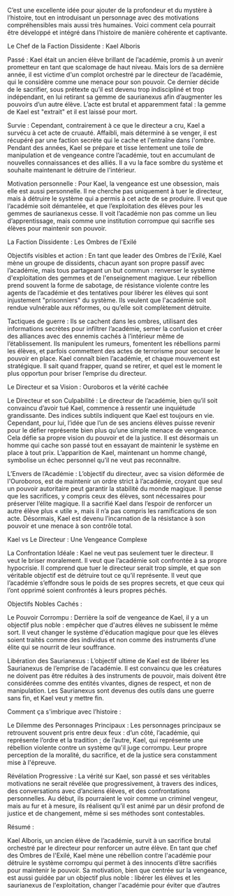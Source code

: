 C’est une excellente idée pour ajouter de la profondeur et du mystère à l’histoire, tout en introduisant un personnage avec des motivations compréhensibles mais aussi très humaines. Voici comment cela pourrait être développé et intégré dans l’histoire de manière cohérente et captivante.

Le Chef de la Faction Dissidente : Kael Alboris

Passé : Kael était un ancien élève brillant de l’académie, promis à un avenir prometteur en tant que scalomage de haut niveau. Mais lors de sa dernière année, il est victime d'un complot orchestré par le directeur de l’académie, qui le considère comme une menace pour son pouvoir. Ce dernier décide de le sacrifier, sous prétexte qu’il est devenu trop indiscipliné et trop indépendant, en lui retirant sa gemme de saurianexus afin d’augmenter les pouvoirs d’un autre élève. L’acte est brutal et apparemment fatal : la gemme de Kael est "extrait" et il est laissé pour mort.

Survie : Cependant, contrairement à ce que le directeur a cru, Kael a survécu à cet acte de cruauté. Affaibli, mais déterminé à se venger, il est récupéré par une faction secrète qui le cache et l'entraîne dans l'ombre. Pendant des années, Kael se prépare et tisse lentement une toile de manipulation et de vengeance contre l’académie, tout en accumulant de nouvelles connaissances et des alliés. Il a vu la face sombre du système et souhaite maintenant le détruire de l'intérieur.

Motivation personnelle : Pour Kael, la vengeance est une obsession, mais elle est aussi personnelle. Il ne cherche pas uniquement à tuer le directeur, mais à détruire le système qui a permis à cet acte de se produire. Il veut que l’académie soit démantelée, et que l’exploitation des élèves pour les gemmes de saurianexus cesse. Il voit l’académie non pas comme un lieu d’apprentissage, mais comme une institution corrompue qui sacrifie ses élèves pour maintenir son pouvoir.


La Faction Dissidente : Les Ombres de l'Exilé

Objectifs visibles et action : En tant que leader des Ombres de l'Exilé, Kael mène un groupe de dissidents, chacun ayant son propre passif avec l’académie, mais tous partageant un but commun : renverser le système d'exploitation des gemmes et de l'enseignement magique. Leur rébellion prend souvent la forme de sabotage, de résistance violente contre les agents de l’académie et des tentatives pour libérer les élèves qui sont injustement "prisonniers" du système. Ils veulent que l'académie soit rendue vulnérable aux réformes, ou qu’elle soit complètement détruite.

Tactiques de guerre : Ils se cachent dans les ombres, utilisant des informations secrètes pour infiltrer l’académie, semer la confusion et créer des alliances avec des ennemis cachés à l’intérieur même de l’établissement. Ils manipulent les rumeurs, fomentent les rébellions parmi les élèves, et parfois commettent des actes de terrorisme pour secouer le pouvoir en place. Kael connaît bien l’académie, et chaque mouvement est stratégique. Il sait quand frapper, quand se retirer, et quel est le moment le plus opportun pour briser l’emprise du directeur.


Le Directeur et sa Vision : Ouroboros et la vérité cachée

Le Directeur et son Culpabilité : Le directeur de l’académie, bien qu’il soit convaincu d’avoir tué Kael, commence à ressentir une inquiétude grandissante. Des indices subtils indiquent que Kael est toujours en vie. Cependant, pour lui, l’idée que l’un de ses anciens élèves puisse revenir pour le défier représente bien plus qu’une simple menace de vengeance. Cela défie sa propre vision du pouvoir et de la justice. Il est désormais un homme qui cache son passé tout en essayant de maintenir le système en place à tout prix. L’apparition de Kael, maintenant un homme changé, symbolise un échec personnel qu’il ne veut pas reconnaître.

L’Envers de l’Académie : L’objectif du directeur, avec sa vision déformée de l'Ouroboros, est de maintenir un ordre strict à l’académie, croyant que seul un pouvoir autoritaire peut garantir la stabilité du monde magique. Il pense que les sacrifices, y compris ceux des élèves, sont nécessaires pour préserver l’élite magique. Il a sacrifié Kael dans l’espoir de renforcer un autre élève plus « utile », mais il n’a pas compris les ramifications de son acte. Désormais, Kael est devenu l’incarnation de la résistance à son pouvoir et une menace à son contrôle total.


Kael vs Le Directeur : Une Vengeance Complexe

La Confrontation Idéale : Kael ne veut pas seulement tuer le directeur. Il veut le briser moralement. Il veut que l’académie soit confrontée à sa propre hypocrisie. Il comprend que tuer le directeur serait trop simple, et que son véritable objectif est de détruire tout ce qu’il représente. Il veut que l’académie s’effondre sous le poids de ses propres secrets, et que ceux qui l’ont opprimé soient confrontés à leurs propres péchés.


Objectifs Nobles Cachés :

Le Pouvoir Corrompu : Derrière la soif de vengeance de Kael, il y a un objectif plus noble : empêcher que d'autres élèves ne subissent le même sort. Il veut changer le système d'éducation magique pour que les élèves soient traités comme des individus et non comme des instruments d’une élite qui se nourrit de leur souffrance.

Libération des Saurianexus : L’objectif ultime de Kael est de libérer les Saurianexus de l’emprise de l’académie. Il est convaincu que les créatures ne doivent pas être réduites à des instruments de pouvoir, mais doivent être considérées comme des entités vivantes, dignes de respect, et non de manipulation. Les Saurianexus sont devenus des outils dans une guerre sans fin, et Kael veut y mettre fin.


Comment ça s'imbrique avec l’histoire :

Le Dilemme des Personnages Principaux : Les personnages principaux se retrouvent souvent pris entre deux feux : d’un côté, l’académie, qui représente l’ordre et la tradition ; de l’autre, Kael, qui représente une rébellion violente contre un système qu'il juge corrompu. Leur propre perception de la moralité, du sacrifice, et de la justice sera constamment mise à l'épreuve.

Révélation Progressive : La vérité sur Kael, son passé et ses véritables motivations ne serait révélée que progressivement, à travers des indices, des conversations avec d’anciens élèves, et des confrontations personnelles. Au début, ils pourraient le voir comme un criminel vengeur, mais au fur et à mesure, ils réalisent qu’il est animé par un désir profond de justice et de changement, même si ses méthodes sont contestables.


Résumé :

Kael Alboris, un ancien élève de l’académie, survit à un sacrifice brutal orchestré par le directeur pour renforcer un autre élève. En tant que chef des Ombres de l'Exilé, Kael mène une rébellion contre l'académie pour détruire le système corrompu qui permet à des innocents d’être sacrifiés pour maintenir le pouvoir. Sa motivation, bien que centrée sur la vengeance, est aussi guidée par un objectif plus noble : libérer les élèves et les saurianexus de l'exploitation, changer l'académie pour éviter que d’autres

